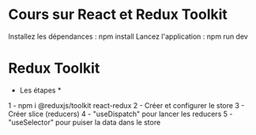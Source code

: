 # Cours sur React et Redux Toolkit

Installez les dépendances : npm install
Lancez l'application : npm run dev

# Redux Toolkit

* Les étapes *

1 - npm i @reduxjs/toolkit react-redux
2 - Créer et configurer le store
3 - Créer slice (reducers)
4 - "useDispatch" pour lancer les reducers
5 - "useSelector" pour puiser la data dans le store
